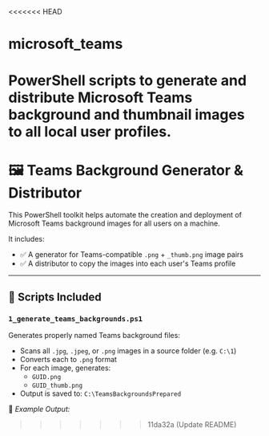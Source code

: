 <<<<<<< HEAD
# microsoft_teams
PowerShell scripts to generate and distribute Microsoft Teams background and thumbnail images to all local user profiles.
=======
# 🖼️ Teams Background Generator & Distributor

This PowerShell toolkit helps automate the creation and deployment of Microsoft Teams background images for all users on a machine.

It includes:

- ✅ A generator for Teams-compatible `.png` + `_thumb.png` image pairs
- ✅ A distributor to copy the images into each user's Teams profile

---

## 📁 Scripts Included

### `1_generate_teams_backgrounds.ps1`

Generates properly named Teams background files:

- Scans all `.jpg`, `.jpeg`, or `.png` images in a source folder (e.g. `C:\1`)
- Converts each to `.png` format
- For each image, generates:
  - `GUID.png`
  - `GUID_thumb.png`
- Output is saved to: `C:\TeamsBackgroundsPrepared`

📝 *Example Output:*

>>>>>>> 11da32a (Update README)
